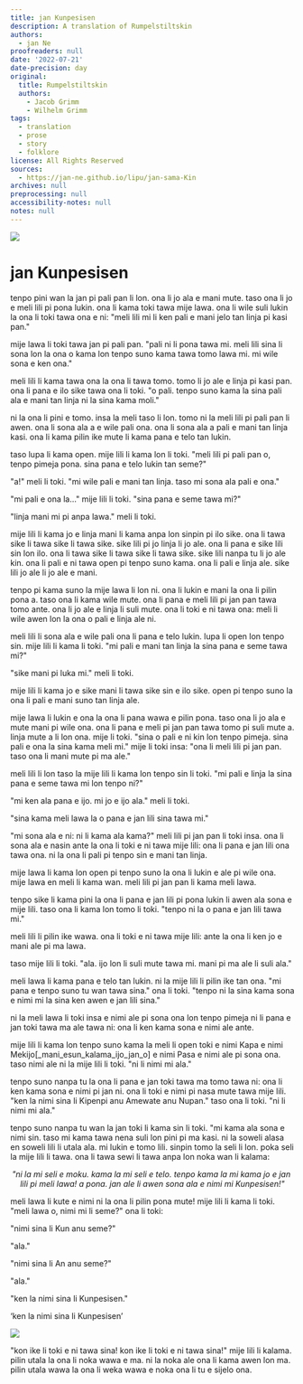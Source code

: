 ```yaml
---
title: jan Kunpesisen
description: A translation of Rumpelstiltskin
authors:
  - jan Ne
proofreaders: null
date: '2022-07-21'
date-precision: day
original:
  title: Rumpelstiltskin
  authors:
    - Jacob Grimm
    - Wilhelm Grimm
tags:
  - translation
  - prose
  - story
  - folklore
license: All Rights Reserved
sources:
  - https://jan-ne.github.io/lipu/jan-sama-Kin
archives: null
preprocessing: null
accessibility-notes: null
notes: null
---
```


![](https://jan-ne.github.io/lipu/jan-sama-Kin/jan_Kunpesisen.jpg)

# jan Kunpesisen

tenpo pini wan la jan pi pali pan li lon. ona li jo ala e mani mute. taso ona li jo e meli lili pi pona lukin. ona li kama toki tawa mije lawa. ona li wile suli lukin la ona li toki tawa ona e ni: "meli lili mi li ken pali e mani jelo tan linja pi kasi pan."

mije lawa li toki tawa jan pi pali pan. "pali ni li pona tawa mi. meli lili sina li sona lon la ona o kama lon tenpo suno kama tawa tomo lawa mi. mi wile sona e ken ona."

meli lili li kama tawa ona la ona li tawa tomo. tomo li jo ale e linja pi kasi pan. ona li pana e ilo sike tawa ona li toki. "o pali. tenpo suno kama la sina pali ala e mani tan linja ni la sina kama moli."

ni la ona li pini e tomo. insa la meli taso li lon. tomo ni la meli lili pi pali pan li awen. ona li sona ala a e wile pali ona. ona li sona ala a pali e mani tan linja kasi. ona li kama pilin ike mute li kama pana e telo tan lukin.

taso lupa li kama open. mije lili li kama lon li toki. "meli lili pi pali pan o, tenpo pimeja pona. sina pana e telo lukin tan seme?"

"a!" meli li toki. "mi wile pali e mani tan linja. taso mi sona ala pali e ona."

"mi pali e ona la…" mije lili li toki. "sina pana e seme tawa mi?"

"linja mani mi pi anpa lawa." meli li toki.

mije lili li kama jo e linja mani li kama anpa lon sinpin pi ilo sike. ona li tawa sike li tawa sike li tawa sike. sike lili pi jo linja li jo ale. ona li pana e sike lili sin lon ilo. ona li tawa sike li tawa sike li tawa sike. sike lili nanpa tu li jo ale kin. ona li pali e ni tawa open pi tenpo suno kama. ona li pali e linja ale. sike lili jo ale li jo ale e mani.

tenpo pi kama suno la mije lawa li lon ni. ona li lukin e mani la ona li pilin pona a. taso ona li kama wile mute. ona li pana e meli lili pi jan pan tawa tomo ante. ona li jo ale e linja li suli mute. ona li toki e ni tawa ona: meli li wile awen lon la ona o pali e linja ale ni.

meli lili li sona ala e wile pali ona li pana e telo lukin. lupa li open lon tenpo sin. mije lili li kama li toki. "mi pali e mani tan linja la sina pana e seme tawa mi?"

"sike mani pi luka mi." meli li toki.

mije lili li kama jo e sike mani li tawa sike sin e ilo sike. open pi tenpo suno la ona li pali e mani suno tan linja ale.

mije lawa li lukin e ona la ona li pana wawa e pilin pona. taso ona li jo ala e mute mani pi wile ona. ona li pana e meli pi jan pan tawa tomo pi suli mute a. linja mute a li lon ona. mije li toki. "sina o pali e ni kin lon tenpo pimeja. sina pali e ona la sina kama meli mi." mije li toki insa: "ona li meli lili pi jan pan. taso ona li mani mute pi ma ale."

meli lili li lon taso la mije lili li kama lon tenpo sin li toki. "mi pali e linja la sina pana e seme tawa mi lon tenpo ni?"

"mi ken ala pana e ijo. mi jo e ijo ala." meli li toki.

"sina kama meli lawa la o pana e jan lili sina tawa mi."

"mi sona ala e ni: ni li kama ala kama?" meli lili pi jan pan li toki insa. ona li sona ala e nasin ante la ona li toki e ni tawa mije lili: ona li pana e jan lili ona tawa ona. ni la ona li pali pi tenpo sin e mani tan linja.

mije lawa li kama lon open pi tenpo suno la ona li lukin e ale pi wile ona. mije lawa en meli li kama wan. meli lili pi jan pan li kama meli lawa.

tenpo sike li kama pini la ona li pana e jan lili pi pona lukin li awen ala sona e mije lili. taso ona li kama lon tomo li toki. "tenpo ni la o pana e jan lili tawa mi."

meli lili li pilin ike wawa. ona li toki e ni tawa mije lili: ante la ona li ken jo e mani ale pi ma lawa.

taso mije lili li toki. "ala. ijo lon li suli mute tawa mi. mani pi ma ale li suli ala."

meli lawa li kama pana e telo tan lukin. ni la mije lili li pilin ike tan ona. "mi pana e tenpo suno tu wan tawa sina." ona li toki. "tenpo ni la sina kama sona e nimi mi la sina ken awen e jan lili sina."

ni la meli lawa li toki insa e nimi ale pi sona ona lon tenpo pimeja ni li pana e jan toki tawa ma ale tawa ni: ona li ken kama sona e nimi ale ante.

mije lili li kama lon tenpo suno kama la meli li open toki e nimi Kapa e nimi Mekijo[_mani_esun_kalama_ijo_jan_o] e nimi Pasa e nimi ale pi sona ona. taso nimi ale ni la mije lili li toki. "ni li nimi mi ala."

tenpo suno nanpa tu la ona li pana e jan toki tawa ma tomo tawa ni: ona li ken kama sona e nimi pi jan ni. ona li toki e nimi pi nasa mute tawa mije lili. "ken la nimi sina li Kipenpi anu Amewate anu Nupan." taso ona li toki. "ni li nimi mi ala."

tenpo suno nanpa tu wan la jan toki li kama sin li toki. "mi kama ala sona e nimi sin. taso mi kama tawa nena suli lon pini pi ma kasi. ni la soweli alasa en soweli lili li utala ala. mi lukin e tomo lili. sinpin tomo la seli li lon. poka seli la mije lili li tawa. ona li tawa sewi li tawa anpa lon noka wan li kalama:

*<p style="text-align: center;">"ni la mi seli e moku. kama la mi seli e telo. tenpo kama la mi kama jo e jan lili pi meli lawa! a pona. jan ale li awen sona ala e nimi mi Kunpesisen!"</p>*

meli lawa li kute e nimi ni la ona li pilin pona mute! mije lili li kama li toki. "meli lawa o, nimi mi li seme?" ona li toki:

"nimi sina li Kun anu seme?"

"ala."

"nimi sina li An anu seme?"

"ala."

"ken la nimi sina li Kunpesisen."

‘ken la nimi sina li Kunpesisen’

![](https://jan-ne.github.io/lipu/jan-sama-Kin/nimi_Kunpesisen.jpg)

"kon ike li toki e ni tawa sina! kon ike li toki e ni tawa sina!" mije lili li kalama. pilin utala la ona li noka wawa e ma. ni la noka ale ona li kama awen lon ma. pilin utala wawa la ona li weka wawa e noka ona li tu e sijelo ona.